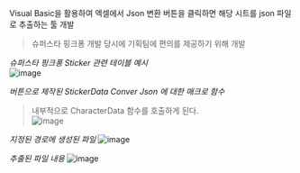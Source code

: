 Visual Basic을 활용하여 엑셀에서 Json 변환 버튼을 클릭하면 해당 시트를 json 파일로 추출하는 툴 개발  
> 슈퍼스타 핑크퐁 개발 당시에 기획팀에 편의를 제공하기 위해 개발   

*슈퍼스타 핑크퐁 Sticker 관련 테이블 예시*   
![image](https://github.com/user-attachments/assets/6626eeeb-bc8d-4ca8-ba1e-779c9c7ea308)   


*버튼으로 제작된 StickerData Conver Json 에 대한 매크로 함수*   
> 내부적으로 CharacterData 함수를 호출하게 된다.   
![image](https://github.com/user-attachments/assets/c845688c-82a2-49f3-a5f5-3cd2ad6f1356)   

*지정된 경로에 생성된 파일*
![image](https://github.com/user-attachments/assets/40f97624-8ed3-47c9-8592-2452bd54d4cf)   

*추출된 파일 내용*
![image](https://github.com/user-attachments/assets/6e4632b0-7c91-428b-9b1b-df90fa7c94af)   
